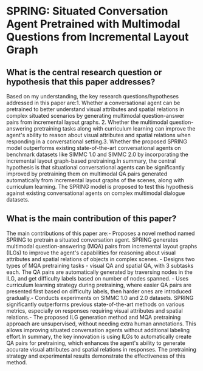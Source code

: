 # SPRING: Situated Conversation Agent Pretrained with Multimodal Questions   from Incremental Layout Graph

## What is the central research question or hypothesis that this paper addresses?

Based on my understanding, the key research questions/hypotheses addressed in this paper are:1. Whether a conversational agent can be pretrained to better understand visual attributes and spatial relations in complex situated scenarios by generating multimodal question-answer pairs from incremental layout graphs. 2. Whether the multimodal question-answering pretraining tasks along with curriculum learning can improve the agent's ability to reason about visual attributes and spatial relations when responding in a conversational setting.3. Whether the proposed SPRING model outperforms existing state-of-the-art conversational agents on benchmark datasets like SIMMC 1.0 and SIMMC 2.0 by incorporating the incremental layout graph-based pretraining.In summary, the central hypothesis is that situational conversational agents can be significantly improved by pretraining them on multimodal QA pairs generated automatically from incremental layout graphs of the scenes, along with curriculum learning. The SPRING model is proposed to test this hypothesis against existing conversational agents on complex multimodal dialogue datasets.


## What is the main contribution of this paper?

The main contributions of this paper are:- Proposes a novel method named SPRING to pretrain a situated conversation agent. SPRING generates multimodal question-answering (MQA) pairs from incremental layout graphs (ILGs) to improve the agent's capabilities for reasoning about visual attributes and spatial relations of objects in complex scenes. - Designs two types of MQA pretraining tasks - visual QA and spatial QA, with 3 subtasks each. The QA pairs are automatically generated by traversing nodes in the ILG, and get difficulty labels based on number of nodes spanned. - Uses curriculum learning strategy during pretraining, where easier QA pairs are presented first based on difficulty labels, then harder ones are introduced gradually.- Conducts experiments on SIMMC 1.0 and 2.0 datasets. SPRING significantly outperforms previous state-of-the-art methods on various metrics, especially on responses requiring visual attributes and spatial relations.- The proposed ILG generation method and MQA pretraining approach are unsupervised, without needing extra human annotations. This allows improving situated conversation agents without additional labeling effort.In summary, the key innovation is using ILGs to automatically create QA pairs for pretraining, which enhances the agent's ability to generate accurate visual attributes and spatial relations in responses. The pretraining strategy and experimental results demonstrate the effectiveness of this method.
